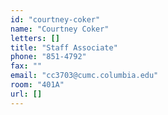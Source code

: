 ```yaml
---
id: "courtney-coker"
name: "Courtney Coker"
letters: []
title: "Staff Associate"
phone: "851-4792"
fax: ""
email: "cc3703@cumc.columbia.edu"
room: "401A"
url: []
---
```

